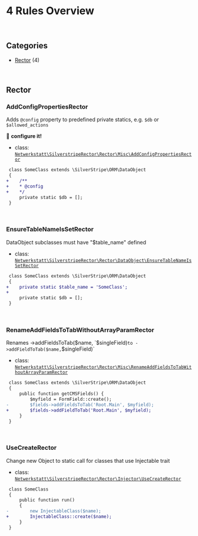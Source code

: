 # 4 Rules Overview

<br>

## Categories

- [Rector](#rector) (4)

<br>

## Rector

### AddConfigPropertiesRector

Adds `@config` property to predefined private statics, e.g. `$db` or `$allowed_actions`

:wrench: **configure it!**

- class: [`Netwerkstatt\SilverstripeRector\Rector\Misc\AddConfigPropertiesRector`](../src/Rector/Misc/AddConfigPropertiesRector.php)

```diff
 class SomeClass extends \SilverStripe\ORM\DataObject
 {
+    /**
+    * @config
+    */
     private static $db = [];
 }
```

<br>

### EnsureTableNameIsSetRector

DataObject subclasses must have "$table_name" defined

- class: [`Netwerkstatt\SilverstripeRector\Rector\DataObject\EnsureTableNameIsSetRector`](../src/Rector/DataObject/EnsureTableNameIsSetRector.php)

```diff
 class SomeClass extends \SilverStripe\ORM\DataObject
 {
+    private static $table_name = 'SomeClass';
+
     private static $db = [];
 }
```

<br>

### RenameAddFieldsToTabWithoutArrayParamRector

Renames ->addFieldsToTab($name, `$singleField)` to ->addFieldToTab($name, `$singleField)`

- class: [`Netwerkstatt\SilverstripeRector\Rector\Misc\RenameAddFieldsToTabWithoutArrayParamRector`](../src/Rector/Misc/RenameAddFieldsToTabWithoutArrayParamRector.php)

```diff
 class SomeClass extends \SilverStripe\ORM\DataObject
 {
     public function getCMSFields() {
         $myfield = FormField::create();
-        $fields->addFieldsToTab('Root.Main', $myfield);
+        $fields->addFieldToTab('Root.Main', $myfield);
     }
 }
```

<br>

### UseCreateRector

Change new Object to static call for classes that use Injectable trait

- class: [`Netwerkstatt\SilverstripeRector\Rector\Injector\UseCreateRector`](../src/Rector/Injector/UseCreateRector.php)

```diff
 class SomeClass
 {
     public function run()
     {
-        new InjectableClass($name);
+        InjectableClass::create($name);
     }
 }
```

<br>
